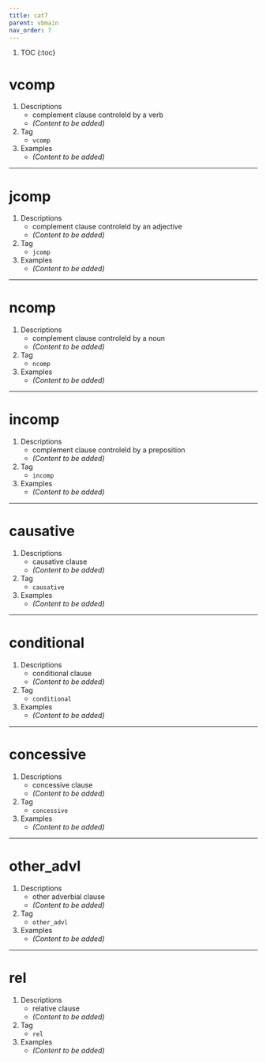 ```yaml
---
title: cat7
parent: vbmain
nav_order: 7
---
```

1. TOC
{:toc}

# vcomp

1. Descriptions
    - complement clause controleld by a verb
    - *(Content to be added)*
2. Tag
    - `vcomp`
3. Examples
    - *(Content to be added)*

---

# jcomp

1. Descriptions
    - complement clause controleld by an adjective
    - *(Content to be added)*
2. Tag
    - `jcomp`
3. Examples
    - *(Content to be added)*

---

# ncomp

1. Descriptions
    - complement clause controleld by a noun
    - *(Content to be added)*
2. Tag
    - `ncomp`
3. Examples
    - *(Content to be added)*

---

# incomp

1. Descriptions
    - complement clause controleld by a preposition
    - *(Content to be added)*
2. Tag
    - `incomp`
3. Examples
    - *(Content to be added)*

---

# causative

1. Descriptions
    - causative clause
    - *(Content to be added)*
2. Tag
    - `causative`
3. Examples
    - *(Content to be added)*

---

# conditional

1. Descriptions
    - conditional clause
    - *(Content to be added)*
2. Tag
    - `conditional`
3. Examples
    - *(Content to be added)*

---

# concessive

1. Descriptions
    - concessive clause
    - *(Content to be added)*
2. Tag
    - `concessive`
3. Examples
    - *(Content to be added)*

---

# other_advl

1. Descriptions
    - other adverbial clause
    - *(Content to be added)*
2. Tag
    - `other_advl`
3. Examples
    - *(Content to be added)*

---

# rel

1. Descriptions
    - relative clause
    - *(Content to be added)*
2. Tag
    - `rel`
3. Examples
    - *(Content to be added)*

